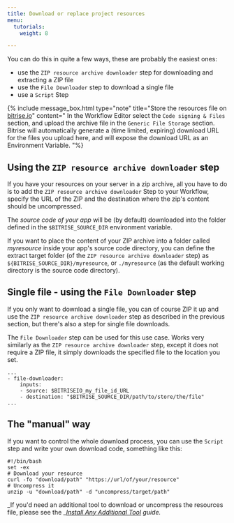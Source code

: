 ```yaml
---
title: Download or replace project resources
menu:
  tutorials:
    weight: 8

---
```

You can do this in quite a few ways, these are probably the easiest ones:

* use the `ZIP resource archive downloader` step for downloading and extracting a ZIP file
* use the `File Downloader` step to download a single file
* use a `Script` Step

{% include message_box.html type="note" title="Store the resources file on [bitrise.io](https://www.bitrise.io)" content=" In the Workflow Editor select the `Code signing & Files` section, and upload the archive file in the `Generic File Storage` section. Bitrise will automatically generate a (time limited, expiring) download URL for the files you upload here, and will expose the download URL as an Environment Variable. "%}

## Using the `ZIP resource archive downloader` step

If you have your resources on your server in a zip archive, all you have to do
is to add the `ZIP resource archive downloader` Step to your Workflow,
specify the URL of the ZIP and the destination where the zip's content should be uncompressed.

The _source code of your app_ will be (by default) downloaded into the folder
defined in the `$BITRISE_SOURCE_DIR` environment variable.

If you want to place the content of your ZIP archive into a folder called _myresource_
inside your app's source code directory, you can define the extract target folder
(of the `ZIP resource archive downloader` step) as `${BITRISE_SOURCE_DIR}/myresource`,
or `./myresource` (as the default working directory is the source code directory).

## Single file - using the `File Downloader` step

If you only want to download a single file, you can of course ZIP it up and
use the `ZIP resource archive downloader` step as described in the previous section,
but there's also a step for single file downloads.

The `File Downloader` step can be used for this use case. Works very similarly as the
`ZIP resource archive downloader` step, except it does not require a ZIP file,
it simply downloads the specified file to the location you set.

    ...
    - file-downloader:
        inputs:
        - source: $BITRISEIO_my_file_id_URL
        - destination: "$BITRISE_SOURCE_DIR/path/to/store/the/file"
    ...

## The "manual" way

If you want to control the whole download process, you can use the `Script` step
and write your own download code, something like this:

    #!/bin/bash
    set -ex
    # Download your resource
    curl -fo "download/path" "https://url/of/your/resource"
    # Uncompress it
    unzip -u "download/path" -d "uncompress/target/path"

_If you'd need an additional tool to download or uncompress the resources file,
please see the _[_Install Any Additional Tool_](/tips-and-tricks/install-additional-tools/) _guide._